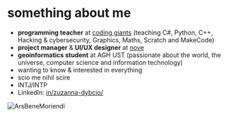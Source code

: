 # something about me
- **programming teacher** at [coding giants](https://www.codinggiants.com/) (teaching C#, Python, C++, Hacking & cybersecurity, Graphics, Maths, Scratch and MakeCode)
- **project manager** & **UI/UX designer** at [nove](https://nove.team/)
- **geoinformatics student** at AGH UST (passionate about the world, the universe, computer science and information technology)
- wanting to know & interested in everything
- scio me nihil scire
- INTJ/INTP
- LinkedIn: [in/zuzanna-dybcio/](https://www.linkedin.com/in/zuzanna-dybcio/)

<p align="left"> <img src="https://komarev.com/ghpvc/?username=ArsBeneMoriendi&label=Profile%20views&color=000000" alt="ArsBeneMoriendi" /> </p>

